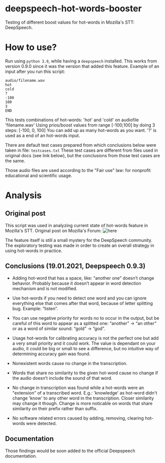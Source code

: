 # deepspeech-hot-words-booster
Testing of different boost values for hot-words in Mozilla's STT: DeepSpeech.

# How to use?
Run using `python 3.9`, while having a `deepspeech` installed. This works from version 0.9.0 since it was the version that added this feature.
Example of an input after you run this script:
```
audio/filename.wav
hot
cold
?
-100
100
3
END
```
This tests combinations of hot-words: 'hot' and 'cold' on audiofile 'filename.wav'
Using prios/boost values from range [-100;100] by doing 3 steps: [-100, 0, 100]
You can add up as many hot-words as you want. '?' is used as a end of an hot-words input.

There are default test cases prepared from which conclusions below were taken in file: `testcases.txt`
These test cases are different from files used in original docs (see link below), but the conclusions from those test cases are the same.

Those audio files are used according to the "Fair use" law: for nonprofit educational and scientific usage.

# Analysis

## Original post

This script was used in analyzing current state of hot-words feature in Mozilla's STT. 
Original post on Mozilla's Forum: ![here](https://discourse.mozilla.org/t/practical-tests-of-hot-word-feature-and-default-models-accuracy/73855/4)

The feature itself is still a small mystery for the DeepSpeech community. The exploratory testing was made in order to create an overall strategy in using hot-words in practice.

## Conclusions (19.01.2021, Deepspeech 0.9.3)

- Adding hot-word that has a space, like: “another one” doesn’t change behavior. Probably because it doesn’t appear in word detection mechanism and is not modified.

- Use hot-words if you need to detect one word and you can ignore everything else that comes after that word, because of letter splitting bug. Example: “listen”.

- You can use negative priority for words no to occur in the output, but be careful of this word to appear as a splitted one: “another” -> “an other” or as a word of similar sound: “gold” -> ”god”.

- Usage hot-words for calibrating accuracy is not the perfect one but add a very small priority and it could work. The value is dependant on your audio, it could be big or small to see a difference, but no intuitive way of determining accuracy gain was found.

- Nonexistent words cause no change in the transcription.

- Words that share no similarity to the given hot-word cause no change if the audio doesn’t include the sound of that word. 

- No change in transcription was found while a hot-words were an "extension" of a transcribed word. E.g.: 'knowledge' as hot-word didn't change 'know' to any other word in the transcription. Closer similarity may change it though. Change is more noticable on words that share similarity on their prefix rather than suffix.

- No software related errors caused by adding, removing, clearing hot-words were detected.

## Documentation

Those findings would be soon added to the official Deepspeech documentation.

